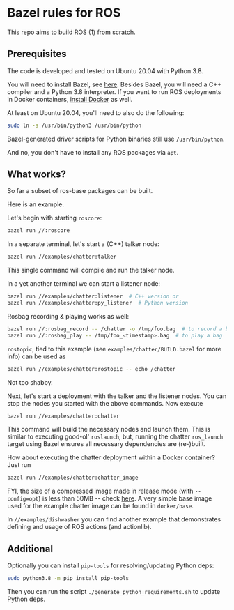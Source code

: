 # Bazel rules for ROS

This repo aims to build ROS (1) from scratch.

## Prerequisites

The code is developed and tested on Ubuntu 20.04 with Python 3.8.

You will need to install Bazel, see [here](https://docs.bazel.build/versions/master/install.html).
Besides Bazel, you will need a C++ compiler and a Python 3.8 interpreter. If you
want to run ROS deployments in Docker containers, [install Docker](https://docs.docker.com/engine/install/ubuntu/)
as well.

At least on Ubuntu 20.04, you'll need to also do the following:

```sh
sudo ln -s /usr/bin/python3 /usr/bin/python
```
Bazel-generated driver scripts for Python binaries still use `/usr/bin/python`.

And no, you don't have to install any ROS packages via `apt`.

## What works?

So far a subset of ros-base packages can be built.

Here is an example.

Let's begin with starting `roscore`:

```sh
bazel run //:roscore
```

In a separate terminal, let's start a (C++) talker node:

```sh
bazel run //examples/chatter:talker
```

This single command will compile and run the talker node.

In a yet another terminal we can start a listener node:

```sh
bazel run //examples/chatter:listener  # C++ version or
bazel run //examples/chatter:py_listener  # Python version
```

Rosbag recording & playing works as well:

```sh
bazel run //:rosbag_record -- /chatter -o /tmp/foo.bag  # to record a bag or
bazel run //:rosbag_play -- /tmp/foo_<timestamp>.bag  # to play a bag
```

`rostopic`, tied to this example (see `examples/chatter/BUILD.bazel` for more
info) can be used as

```sh
bazel run //examples/chatter:rostopic -- echo /chatter
```

Not too shabby.

Next, let's start a deployment with the talker and the listener nodes. You can
stop the nodes you started with the above commands. Now execute
```sh
bazel run //examples/chatter:chatter
```

This command will build the necessary nodes and launch them. This is similar
to executing good-ol' `roslaunch`, but, running the chatter `ros_launch` target
using Bazel ensures all necessary dependencies are (re-)built.

How about executing the chatter deployment within a Docker container?
Just run
```sh
bazel run //examples/chatter:chatter_image
```

FYI, the size of a compressed image made in release mode (with `--config=opt`)
is less than 50MB -- check [here](https://hub.docker.com/r/mvukov/chatter/tags?page=1&ordering=last_updated).
A very simple base image used for the example chatter image can be found in
`docker/base`.

In `//examples/dishwasher` you can find another example that demonstrates
defining and usage of ROS actions (and actionlib).

## Additional

Optionally you can install `pip-tools` for resolving/updating Python deps:

```sh
sudo python3.8 -m pip install pip-tools
```

Then you can run the script `./generate_python_requirements.sh` to update
Python deps.
